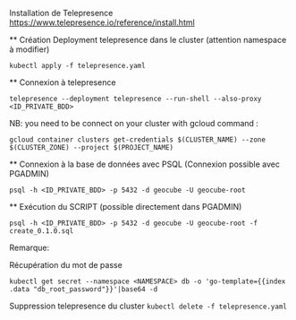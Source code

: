Installation de Telepresence
https://www.telepresence.io/reference/install.html

** Création Deployment telepresence dans le cluster (attention namespace à modifier)

`kubectl apply -f telepresence.yaml`

** Connexion à telepresence

`telepresence --deployment telepresence --run-shell --also-proxy <ID_PRIVATE_BDD>`

NB: you need to be connect on your cluster with gcloud command :

`gcloud container clusters get-credentials $(CLUSTER_NAME) --zone $(CLUSTER_ZONE) --project $(PROJECT_NAME)`

** Connexion à la base de données avec PSQL (Connexion possible avec PGADMIN)

`psql -h <ID_PRIVATE_BDD> -p 5432 -d geocube -U geocube-root`

** Exécution du SCRIPT (possible directement dans PGADMIN)

`psql -h <ID_PRIVATE_BDD> -p 5432 -d geocube -U geocube-root -f create_0.1.0.sql`

Remarque:

Récupération du mot de passe

`kubectl get secret --namespace <NAMESPACE> db -o 'go-template={{index .data "db_root_password"}}'|base64 -d`


Suppression telepresence du cluster
`kubectl delete -f telepresence.yaml`
